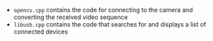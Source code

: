 - `opencv.cpp` contains the code for connecting to the camera and converting the received video sequence
- `libusb.cpp` contains the code that searches for and displays a list of connected devices
